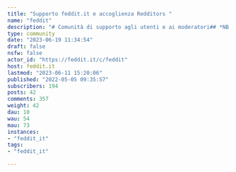 ```yaml
---
title: "Supporto feddit.it e accoglienza Redditors " 
name: "feddit"
description: "# Comunità di supporto agli utenti e ai moderatori## *NB: abbiamo attivato su questa comunità un centro di accoglienza, smistamento e primo soccorso per i migranti di Reddit!* 😁Lemmy, funzionalità e integrazione con altre piattaforme "
type: community
date: "2023-06-19 11:34:54"
draft: false
nsfw: false
actor_id: "https://feddit.it/c/feddit"
host: feddit.it
lastmod: "2023-06-11 15:20:06"
published: "2022-05-05 09:35:57"
subscribers: 194
posts: 42
comments: 357
weight: 42
dau: 10
wau: 54
mau: 73
instances:
- "feddit_it"
tags: 
- "feddit_it"

---
```

